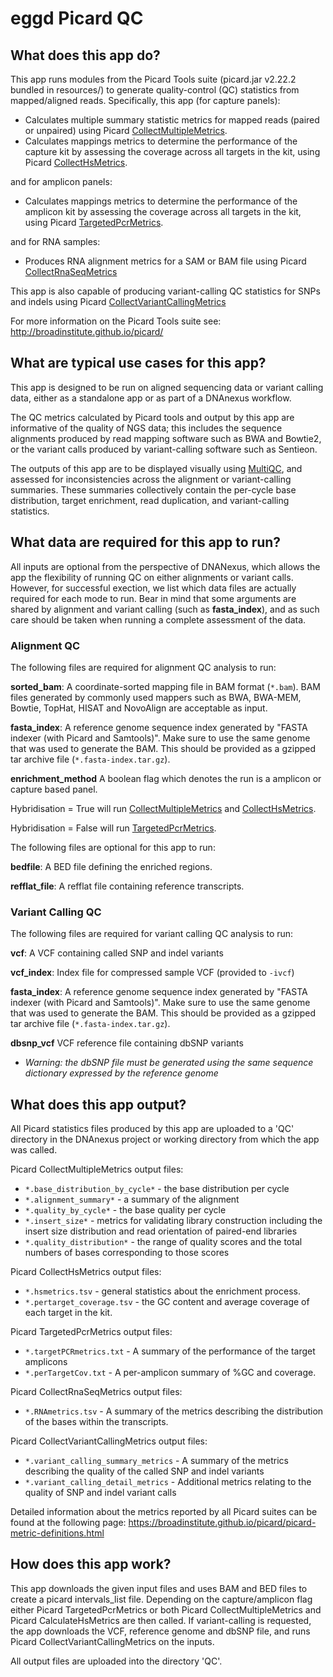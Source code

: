 # eggd Picard QC 
## What does this app do?
This app runs modules from the Picard Tools suite (picard.jar v2.22.2 bundled in resources/) to generate quality-control (QC) statistics from mapped/aligned reads. Specifically, this app (for capture panels):
* Calculates multiple summary statistic metrics for mapped reads (paired or unpaired) using Picard [CollectMultipleMetrics](https://broadinstitute.github.io/picard/command-line-overview.html#CollectMultipleMetrics).
* Calculates mappings metrics to determine the performance of the capture kit by assessing the coverage across all targets in the kit, using Picard [CollectHsMetrics](https://broadinstitute.github.io/picard/command-line-overview.html#CollectHsMetrics).

and for amplicon panels:
* Calculates mappings metrics to determine the performance of the amplicon kit by assessing the coverage across all targets in the kit, using Picard [TargetedPcrMetrics](https://broadinstitute.github.io/picard/command-line-overview.html#TargetedPcrMetrics).

and for RNA samples:
* Produces RNA alignment metrics for a SAM or BAM file using Picard [CollectRnaSeqMetrics](http://broadinstitute.github.io/picard/command-line-overview.html#CollectRnaSeqMetrics)

This app is also capable of producing variant-calling QC statistics for SNPs and indels using Picard [CollectVariantCallingMetrics](https://broadinstitute.github.io/picard/command-line-overview.html#CollectVariantCallingMetrics)

For more information on the Picard Tools suite see: http://broadinstitute.github.io/picard/

## What are typical use cases for this app?
This app is designed to be run on aligned sequencing data or variant calling data, either as a standalone app or as part of a DNAnexus workflow.  

The QC metrics calculated by Picard tools and output by this app are informative of the quality of NGS data; this includes the sequence alignments produced by read mapping software such as BWA and Bowtie2, or the variant calls produced by variant-calling software such as Sentieon.

The outputs of this app are to be displayed visually using [MultiQC](http://multiqc.info/), and assessed for inconsistencies across the alignment or variant-calling summaries. These summaries collectively contain the per-cycle base distribution, target enrichment, read duplication, and variant-calling statistics.

## What data are required for this app to run?
All inputs are optional from the perspective of DNANexus, which allows the app the flexibility of running QC on either alignments or variant calls. However, for successful exection, we list which data files are actually required for each mode to run. Bear in mind that some arguments are shared by alignment and variant calling (such as **fasta_index**), and as such care should be taken when running a complete assessment of the data.

### Alignment QC

The following files are required for alignment QC analysis to run:

**sorted_bam**:
A coordinate-sorted mapping file in BAM format (`*.bam`). BAM files generated by commonly used mappers such as BWA, BWA-MEM, Bowtie, TopHat, HISAT and NovoAlign are acceptable as input. 

**fasta_index**:
A reference genome sequence index generated by "FASTA indexer (with Picard and Samtools)". Make sure to use the same genome that was used to generate the BAM. This should be provided as a gzipped tar archive file (`*.fasta-index.tar.gz`).

**enrichment_method**
A boolean flag which denotes the run is a amplicon or capture based panel. 

Hybridisation = True will run [CollectMultipleMetrics](https://broadinstitute.github.io/picard/command-line-overview.html#CollectMultipleMetrics) and [CollectHsMetrics](https://broadinstitute.github.io/picard/command-line-overview.html#CollectHsMetrics). 

Hybridisation = False will run [TargetedPcrMetrics](https://broadinstitute.github.io/picard/command-line-overview.html#TargetedPcrMetrics).

The following files are optional for this app to run:

**bedfile**:
A BED file defining the enriched regions.

**refflat_file**:
A refflat file containing reference transcripts.

### Variant Calling QC

The following files are required for variant calling QC analysis to run:

**vcf**:
A VCF containing called SNP and indel variants

**vcf_index**:
Index file for compressed sample VCF (provided to `-ivcf`)

**fasta_index**:
A reference genome sequence index generated by "FASTA indexer (with Picard and Samtools)". Make sure to use the same genome that was used to generate the BAM. This should be provided as a gzipped tar archive file (`*.fasta-index.tar.gz`).

**dbsnp_vcf**
VCF reference file containing dbSNP variants
* _Warning: the dbSNP file must be generated using the same sequence dictionary expressed by the reference genome_

## What does this app output?
All Picard statistics files produced by this app are uploaded to a 'QC' directory in the DNAnexus project or working directory from which the app was called.

Picard CollectMultipleMetrics output files:
* `*.base_distribution_by_cycle*` - the base distribution per cycle
* `*.alignment_summary*` - a summary of the alignment
* `*.quality_by_cycle*` - the base quality per cycle
* `*.insert_size*` - metrics for validating library construction including the insert size distribution and read orientation of paired-end libraries
* `*.quality_distribution*` - the range of quality scores and the total numbers of bases corresponding to those scores

Picard CollectHsMetrics output files:
* `*.hsmetrics.tsv` - general statistics about the enrichment process. 
* `*.pertarget_coverage.tsv` - the GC content and average coverage of each target in the kit.

Picard TargetedPcrMetrics output files:
* `*.targetPCRmetrics.txt` - A summary of the performance of the target amplicons
* `*.perTargetCov.txt` - A per-amplicon summary of %GC and coverage.

Picard CollectRnaSeqMetrics output files:
* `*.RNAmetrics.tsv` - A summary of the metrics describing the distribution of the bases within the transcripts.

Picard CollectVariantCallingMetrics output files:
- `*.variant_calling_summary_metrics` - A summary of the metrics describing the quality of the called SNP and indel variants
- `*.variant_calling_detail_metrics` - Additional metrics relating to the quality of SNP and indel variant calls

Detailed information about the metrics reported by all Picard suites can be found at the following page:
https://broadinstitute.github.io/picard/picard-metric-definitions.html

## How does this app work?
This app downloads the given input files and uses BAM and BED files to create a picard intervals_list file. 
Depending on the capture/amplicon flag either Picard TargetedPcrMetrics or both Picard CollectMultipleMetrics and Picard CalculateHsMetrics are then called. 
If variant-calling is requested, the app downloads the VCF, reference genome and dbSNP file, and runs Picard CollectVariantCallingMetrics on the inputs.

All output files are uploaded into the directory 'QC'.

